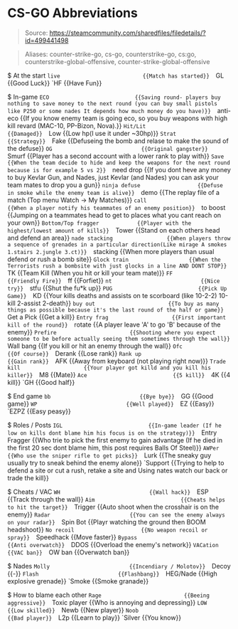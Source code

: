 # CS-GO Abbreviations

> Source: https://steamcommunity.com/sharedfiles/filedetails/?id=499441498

> Aliases: counter-strike-go, cs-go, counterstrike-go, cs:go, counterstrike-global-offensive, counter-strike-global-offensive

$ At the start
    `live                          {{Match has started}} 
    `GL                            {{Good Luck}} 
    `HF                            {{Have Fun}} 

$ In-game
    `ECO                           {{Saving round- players buy nothing to save money to the next round (you can buy small pistols like P250 or some nades It depends how much money do you have)}} 
    `anti-eco                      {{If you know enemy team is going eco, so you buy weapons with high kill revard (MAC-10, PP-Bizon, Nova).}} 
    `Hit/Lit                       {{Damaged}} 
    `Low                           {{Low hp(I use it under ~30hp)}} 
    `Strat                         {{Strategy}} 
    `Fake                          {{Defuseing the bomb and relase to make the sound of the defuse}} 
    `OG                            {{Original gangster}} 
    `Smurf                         {{Player has a second account with a lower rank to play with}} 
    `Save                          {{When the team decide to hide and keep the weapons for the next round because is for example 5 vs 2}} 
    `need drop                     {{If you dont heve any money to buy Kevlar Gun, and Nades, just Kevlar (and Nades) you can ask your team mates to drop you a gun}} 
    `ninja defuse                  {{Defuse in smoke while the enemy team is alive}} 
    `demo                          {{The replay file of a match (Top menu Watch -> My Matches)}} 
    `call                          {{When a player notify his teammates of an enemy position}} 
    `to boost                      {{Jumping on a teammates head to get to places what you cant reach on your own}} 
    `Bottom/Top fragger            {{Player with the highest/lowest amount of kills}} 
    `Tower                         {{Stand on each others head and defend an area}} 
    `nade stacking                 {{When players throw a sequence of grenades in a particular direction(Like mirage A smokes 1.stairs 2.jungle 3.ct)}} 
    `stacking                      {{When more players than usual defend or rush a bomb site}} 
    `Glock train                   {{When the Terrorists rush a bombsite with just glocks in a line AND DONT STOP}} 
    `TK                            {{Team Kill (When you hit or kill your team mate)}} 
    `FF                            {{Friendly Fire}} 
    `ff                            {{Forfiet}} 
    `nt                            {{Nice try}} 
    `stfu                          {{Shut the fu*k up}} 
    `PUG                           {{Pick Up Game}} 
    `KD                            {{Your kills deaths and assists on te scorboard (like 10-2-2) 10-kill 2-assist 2-death}} 
    `buy out                       {{To buy as many things as possible because it's the last round of the half or game}} 
    `Get a Pick                    {{Get a kill}} 
    `Entry frag                    {{First important kill of the round}} 
    `rotate                        {{A player leave 'A' to go 'B' because of the enemy}} 
    `Prefire                       {{Shooting where you expect someone to be before actually seeing them sometimes through the wall}} 
    `Wall bang                     {{If you kill or hit an enemy through the wall}} 
    `Ofc                           {{Of course}} 
    `Derank                        {{Lose rank}} 
    `Rank up                       {{Gain rank}} 
    `AFK                           {{Away from keyboard (not playing right now)}} 
    `Trade kill                    {{Your player got killd and you kill his killer}} 
    `M8                            {{Mate}} 
    `Ace                           {{5 kill}} 
    `4K                            {{4 kill}} 
    `GH                            {{Good half}} 

$ End game
    `bb                            {{Bye bye}} 
    `GG                            {{Good game}} 
    `WP                            {{Well played}} 
    `EZ                            {{Easy}} 
    `EZPZ                          {{Easy peasy}} 

$ Roles / Posts
    `IGL                           {{In-game leader (If he low on kills dont blame him his focus is on the strategy)}} 
    `Entry Fragger                 {{Who trie to pick the first enemy to gain advantage (If he died in the first 20 sec dont blame him, this post requires Balls Of Steel)}} 
    `AWPer                         {{Who use the sniper rifle to get picks}} 
    `Lurk                          {{The sneaky guy usually try to sneak behind the enemy alone}} 
    `Support                       {{Trying to help to defend a site or cut a rush, retake a site and Using nates watch our back or trade the kill}} 

$ Cheats / VAC
    `WH                            {{Wall hack}} 
    `ESP                           {{Track through the wall}} 
    `Aim                           {{Cheats helps to hit the target}} 
    `Trigger                       {{Auto shoot when the crosshair is on the enemy}} 
    `Radar                         {{You can see the enemy always on your radar}} 
    `Spin Bot                      {{Playr watching the ground then BOOM headshoot}} 
    `No recoil                     {{No weapon recoil or spray}} 
    `Speedhack                     {{Move faster}} 
    `Bypass                        {{Anti overwatch}} 
    `DDOS                          {{Overload the enemy's network}} 
    `VACation                      {{VAC ban}} 
    `OW ban                        {{Overwatch ban}} 

$ Nades
    `Molly                         {{Incendiary / Molotov}} 
    `Decoy                         {{-}} 
    `Flash                         {{Flashbang}} 
    `HEG/Nade                      {{High explosive grenade}} 
    `Smoke                         {{Smoke granade}} 

$ How to blame each other
    `Rage                          {{Beeing aggressive}} 
    `Toxic player                  {{Who is annoying and depressing}} 
    `LOW                           {{Low skilled}} 
    `Newb                          {{New player}} 
    `Noob                          {{Bad player}} 
    `L2p                           {{Learn to play}} 
    `Silver                        {{You know}} 

